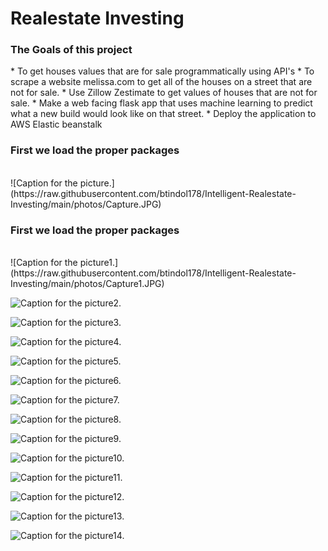 <h1> Realestate Investing </h1>
<H3> The Goals of this project </h3>
* To get houses values that are for sale programmatically using API's
* To scrape a website melissa.com to get all of the houses on a street that are not for sale.
* Use Zillow Zestimate to get values of houses that are not for sale.
* Make a web facing flask app that uses machine learning to predict what a new build would look like on that street. 
* Deploy the application to AWS Elastic beanstalk 

<h3> First we load the proper packages </h3><br> 
![Caption for the picture.](https://raw.githubusercontent.com/btindol178/Intelligent-Realestate-Investing/main/photos/Capture.JPG)<br>

<h3> First we load the proper packages </h3><br> 
![Caption for the picture1.](https://raw.githubusercontent.com/btindol178/Intelligent-Realestate-Investing/main/photos/Capture1.JPG)<br>


![Caption for the picture2.](https://raw.githubusercontent.com/btindol178/Intelligent-Realestate-Investing/main/photos/Capture2.JPG)<br>


![Caption for the picture3.](https://raw.githubusercontent.com/btindol178/Intelligent-Realestate-Investing/main/photos/Capture3.JPG)<br>


![Caption for the picture4.](https://raw.githubusercontent.com/btindol178/Intelligent-Realestate-Investing/main/photos/Capture4.JPG)<br>


![Caption for the picture5.](https://raw.githubusercontent.com/btindol178/Intelligent-Realestate-Investing/main/photos/Capture5.JPG)<br>


![Caption for the picture6.](https://raw.githubusercontent.com/btindol178/Intelligent-Realestate-Investing/main/photos/Capture6.JPG)<br>


![Caption for the picture7.](https://raw.githubusercontent.com/btindol178/Intelligent-Realestate-Investing/main/photos/Capture7.JPG)<br>


![Caption for the picture8.](https://raw.githubusercontent.com/btindol178/Intelligent-Realestate-Investing/main/photos/Capture8.JPG)<br>


![Caption for the picture9.](https://raw.githubusercontent.com/btindol178/Intelligent-Realestate-Investing/main/photos/Capture9.JPG)<br>


![Caption for the picture10.](https://raw.githubusercontent.com/btindol178/Intelligent-Realestate-Investing/main/photos/Capture10.JPG)<br>


![Caption for the picture11.](https://raw.githubusercontent.com/btindol178/Intelligent-Realestate-Investing/main/photos/Capture11.JPG)<br>


![Caption for the picture12.](https://raw.githubusercontent.com/btindol178/Intelligent-Realestate-Investing/main/photos/Capture12.JPG)<br>


![Caption for the picture13.](https://raw.githubusercontent.com/btindol178/Intelligent-Realestate-Investing/main/photos/Capture12.JPG)<br>

![Caption for the picture14.](https://raw.githubusercontent.com/btindol178/Intelligent-Realestate-Investing/main/photos/Capture14.JPG)<br>



